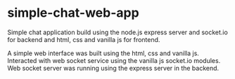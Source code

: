 # simple-chat-web-app
Simple chat application build using the node.js express server and socket.io for backend and html, css and vanilla js for frontend.

A simple web interface was built using the html, css and vanilla js.
Interacted with web socket service using the vanilla js socket.io modules.
Web socket server was running using the express server in the backend.
